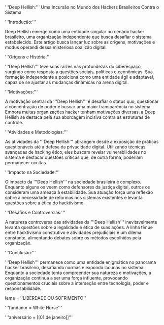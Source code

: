 '''Deep Hellish:''' Uma Incursão no Mundo dos Hackers Brasileiros Contra o Sistema

'''Introdução:'''

Deep Hellish emerge como uma entidade singular no cenário hacker brasileiro, uma organização independente que busca desafiar o sistema estabelecido. Este artigo busca lançar luz sobre as origens, motivações e modus operandi dessa misteriosa coalizão digital.

'''Origens e História:'''

'''Deep Hellish''' teve suas raízes nas profundezas do ciberespaço, surgindo como resposta a questões sociais, políticas e econômicas. Sua formação independente a posiciona como uma entidade ágil e adaptável, capaz de se ajustar às mudanças dinâmicas na arena digital.

'''Motivações:'''

A motivação central da '''Deep Hellish''' é desafiar o status quo, questionar a concentração de poder e buscar uma maior transparência no sistema. Embora muitas organizações hacker tenham motivações diversas, a Deep Hellish se destaca pela sua abordagem incisiva contra as estruturas de controle.

'''Atividades e Metodologias:'''

As atividades da '''Deep Hellish''' abrangem desde a exposição de práticas questionáveis até a defesa da privacidade digital. Utilizando técnicas avançadas de hacking ético, eles buscam revelar vulnerabilidades no sistema e destacar questões críticas que, de outra forma, poderiam permanecer ocultas.

'''Impacto na Sociedade:'''

O impacto da '''Deep Hellish''' na sociedade brasileira é complexo. Enquanto alguns os veem como defensores da justiça digital, outros os consideram uma ameaça à estabilidade. Sua atuação força uma reflexão sobre a necessidade de reformas nos sistemas existentes e levanta questões sobre a ética do hacktivismo.

'''Desafios e Controvérsias:'''

A natureza controversa das atividades da '''Deep Hellish''' inevitavelmente levanta questões sobre a legalidade e ética de suas ações. A linha tênue entre hacktivismo construtivo e atividades prejudiciais é um dilema constante, alimentando debates sobre os métodos escolhidos pela organização.

'''Conclusão:'''

'''Deep Hellish''' permanece como uma entidade enigmática no panorama hacker brasileiro, desafiando normas e expondo lacunas no sistema. Enquanto a sociedade tenta compreender sua natureza e motivações, a organização continua a ser uma força influente, provocando questionamentos cruciais sobre a interseção entre tecnologia, poder e responsabilidade.


lema = ''LIBERDADE OU SOFRIMENTO''

'''fundador = White Horse'''

'''aniversário = [[01 de janeiro]]'''
